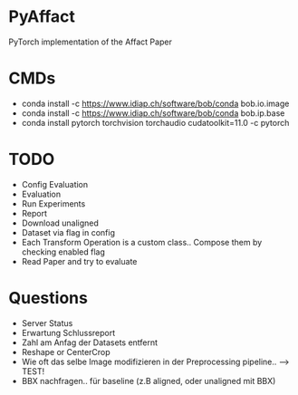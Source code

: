 # PyAffact
PyTorch implementation of the Affact Paper

# CMDs
- conda install -c https://www.idiap.ch/software/bob/conda bob.io.image
- conda install -c https://www.idiap.ch/software/bob/conda bob.ip.base
- conda install pytorch torchvision torchaudio cudatoolkit=11.0 -c pytorch


# TODO
- Config Evaluation
- Evaluation
- Run Experiments
- Report
- Download unaligned
- Dataset via flag in config
- Each Transform Operation is a custom class.. Compose them by checking enabled flag
- Read Paper and try to evaluate

# Questions
- Server Status
- Erwartung Schlussreport
- Zahl am Anfag der Datasets entfernt
- Reshape or CenterCrop
- Wie oft das selbe Image modifizieren in der Preprocessing pipeline.. --> TEST!
- BBX nachfragen.. für baseline (z.B aligned, oder unaligned mit BBX)
